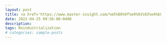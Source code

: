 ```yaml
---
layout: post
title: <a href='https://www.master-insight.com/%e5%80%9f%e9%91%92%e4%b8%89%e5%b0%8f%e5%9c%8b%e6%94%b9%e9%9d%a9%e7%b6%93%e9%a9%97-%e5%ae%8c%e5%96%84%e5%86%8d%e5%b7%a5%e6%a5%ad%e5%8c%96%e7%94%a2%e6%a5%ad%e6%94%bf%e7%ad%96/' target="_blank">借鑒三小國改革經驗 完善再工業化產業政策</a> 
date: 2022-04-25 09:56:00-0400
description: 
tags: Reindustrialization
# categories: sample-posts
---
```

